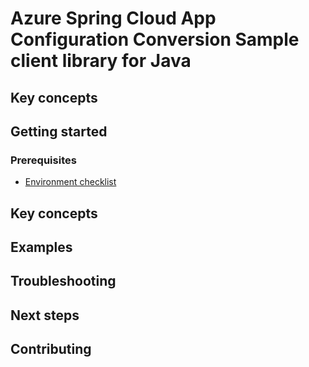 # Azure Spring Cloud App Configuration Conversion Sample client library for Java

## Key concepts
## Getting started

### Prerequisites
- [Environment checklist][environment_checklist]

## Key concepts
## Examples
## Troubleshooting
## Next steps
## Contributing

<!-- LINKS -->
[environment_checklist]: https://github.com/Azure/azure-sdk-for-java/blob/master/sdk/spring/ENVIRONMENT_CHECKLIST.md#ready-to-run-checklist
